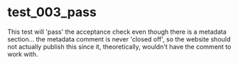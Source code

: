 # test\_003\_pass

This test will 'pass' the acceptance check even though there is a metadata section...
the metadata comment is never 'closed off', so the website should not actually publish
this since it, theoretically, wouldn't have the comment to work with.

<!---
Publish: yes
Categories: Planning, Reliability, Collaboration, Crosscutting, Performance
Topics: improving productivity and sustainability, reproducibility, testing, continuous integration testing, documentation
Tags: training, webinar, video
Level: 2
Prerequisites: defaults
Aggregate: subresource


